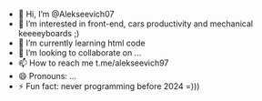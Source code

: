 - 👋 Hi, I’m @Alekseevich07
- 👀 I’m interested in front-end, cars productivity and mechanical keeeeyboards ;)
- 🌱 I’m currently learning html code
- 💞️ I’m looking to collaborate on ...
- 📫 How to reach me t.me/alekseevich97
- 😄 Pronouns: ...
- ⚡ Fun fact: never programming before 2024 =)))

<!---
Alekseevich07/Alekseevich07 is a ✨ special ✨ repository because its `README.md` (this file) appears on your GitHub profile.
You can click the Preview link to take a look at your changes.
--->
